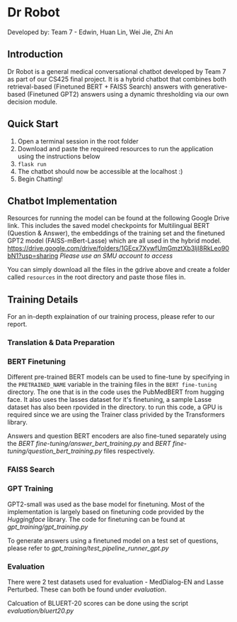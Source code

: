 # Dr Robot

Developed by: Team 7 - Edwin, Huan Lin, Wei Jie, Zhi An

## Introduction
Dr Robot is a general medical conversational chatbot developed by Team 7 as part of our CS425 final project. It is a hybrid chatbot that combines both retrieval-based (Finetuned BERT + FAISS Search) answers with generative-based (Finetuned GPT2) answers using a dynamic thresholding via our own decision module.

## Quick Start
1. Open a terminal session in the root folder
2. Download and paste the requireed resources to run the application using the instructions below
3. ```flask run```
4. The chatbot should now be accessible at the localhost :)
5. Begin Chatting!

## Chatbot Implementation
Resources for running the model can be found at the following Google Drive link. This includes the saved model checkpoints for Multilingual BERT (Question & Answer), the embeddings of the training set and the finetuned GPT2 model (FAISS-mBert-Lasse) which are all used in the hybrid model. 
https://drive.google.com/drive/folders/1GEcx7XywfUmGmztXb3ljI8RkLeo90bN1?usp=sharing
*Please use an SMU account to access*

You can simply download all the files in the gdrive above and create a folder called `resources` in the root directory and paste those files in.

## Training Details
For an in-depth explaination of our training process, please refer to our report.

### Translation & Data Preparation

### BERT Finetuning
Different pre-trained BERT models can be used to fine-tune by specifying in the `PRETRAINED_NAME` variable in the training files in the `BERT fine-tuning` directory. The one that is in the code uses the PubMedBERT from hugging face. It also uses the lasses dataset for it's finetuning, a sample Lasse dataset has also been rpovided in the directory. to run this code, a GPU is required since we are using the Trainer class privided by the Transformers library. 

Answers and question BERT encoders are also fine-tuned separately using the *BERT fine-tuning/answer_bert_training.py* and *BERT fine-tuning/question_bert_training.py* files respectively.
### FAISS Search

### GPT Training
GPT2-small was used as the base model for finetuning. Most of the implementation is largely based on finetuning code provided by the *Huggingface* library. The code for finetuning can be found at *gpt_training/gpt_training.py*

To generate answers using a finetuned model on a test set of questions, please refer to *gpt_training/test_pipeline_runner_gpt.py*

### Evaluation
There were 2 test datasets used for evaluation - MedDialog-EN and Lasse Perturbed. These can both be found under *evaluation*. 

Calcuation of BLUERT-20 scores can be done using the script *evaluation/bluert20.py*


